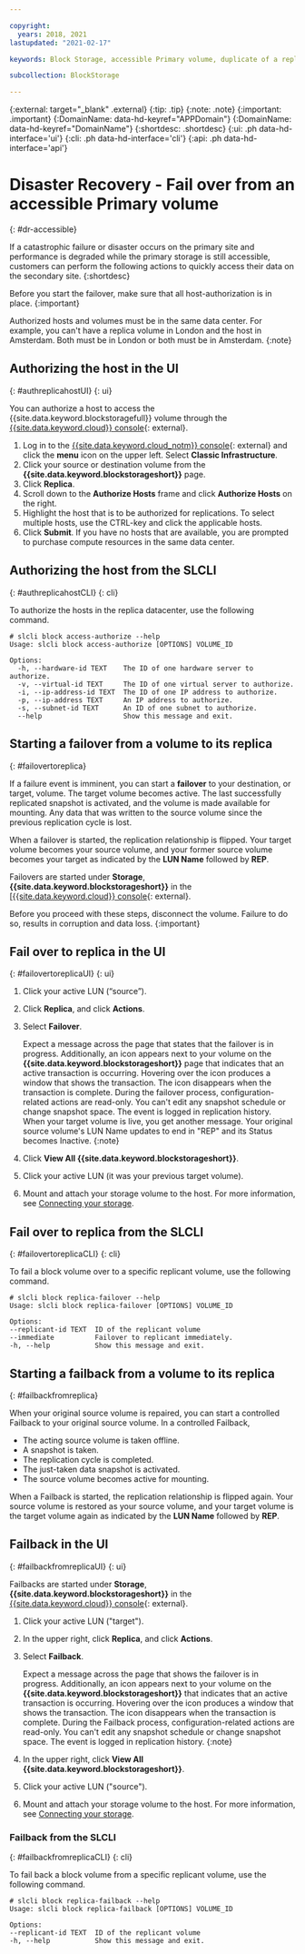 ```yaml
---

copyright:
  years: 2018, 2021
lastupdated: "2021-02-17"

keywords: Block Storage, accessible Primary volume, duplicate of a replica volume, Disaster Recovery, volume duplication, replication, failover, failback

subcollection: BlockStorage

---
```

{:external: target="_blank" .external}
{:tip: .tip}
{:note: .note}
{:important: .important}
{:DomainName: data-hd-keyref="APPDomain"}
{:DomainName: data-hd-keyref="DomainName"}
{:shortdesc: .shortdesc}
{:ui: .ph data-hd-interface='ui'}
{:cli: .ph data-hd-interface='cli'}
{:api: .ph data-hd-interface='api'}

# Disaster Recovery - Fail over from an accessible Primary volume
{: #dr-accessible}

If a catastrophic failure or disaster occurs on the primary site and performance is degraded while the primary storage is still accessible, customers can perform the following actions to quickly access their data on the secondary site.
{:shortdesc}

Before you start the failover, make sure that all host-authorization is in place.
{:important}

Authorized hosts and volumes must be in the same data center. For example, you can't have a replica volume in London and the host in Amsterdam. Both must be in London or both must be in Amsterdam.
{:note}

## Authorizing the host in the UI
{: #authreplicahostUI}
{: ui}

You can authorize a host to access the {{site.data.keyword.blockstoragefull}} volume through the [{{site.data.keyword.cloud}} console](https://{DomainName}/classic/storage/file){: external}.

1. Log in to the [{{site.data.keyword.cloud_notm}} console](https://{DomainName}/){: external} and click the **menu** icon on the upper left. Select **Classic Infrastructure**.
2. Click your source or destination volume from the **{{site.data.keyword.blockstorageshort}}** page.
3. Click **Replica**.
4. Scroll down to the **Authorize Hosts** frame and click **Authorize Hosts** on the right.
5. Highlight the host that is to be authorized for replications. To select multiple hosts, use the CTRL-key and click the applicable hosts.
6. Click **Submit**. If you have no hosts that are available, you are prompted to purchase compute resources in the same data center.

## Authorizing the host from the SLCLI
{: #authreplicahostCLI}
{: cli}

To authorize the hosts in the replica datacenter, use the following command.
```
# slcli block access-authorize --help
Usage: slcli block access-authorize [OPTIONS] VOLUME_ID

Options:
  -h, --hardware-id TEXT    The ID of one hardware server to authorize.
  -v, --virtual-id TEXT     The ID of one virtual server to authorize.
  -i, --ip-address-id TEXT  The ID of one IP address to authorize.
  -p, --ip-address TEXT     An IP address to authorize.
  -s, --subnet-id TEXT      An ID of one subnet to authorize.
  --help                    Show this message and exit.
```


## Starting a failover from a volume to its replica
{: #failovertoreplica}

If a failure event is imminent, you can start a **failover** to your destination, or target, volume. The target volume becomes active. The last successfully replicated snapshot is activated, and the volume is made available for mounting. Any data that was written to the source volume since the previous replication cycle is lost.

When a failover is started, the replication relationship is flipped. Your target volume becomes your source volume, and your former source volume becomes your target as indicated by the **LUN Name** followed by **REP**.

Failovers are started under **Storage**, **{{site.data.keyword.blockstorageshort}}** in the [[{{site.data.keyword.cloud}} console](https://{DomainName}/classic){: external}.

Before you proceed with these steps, disconnect the volume. Failure to do so, results in corruption and data loss.
{:important}

## Fail over to replica in the UI
{: #failovertoreplicaUI}
{: ui}

1. Click your active LUN (“source”).
2. Click **Replica**, and click **Actions**.
3. Select **Failover**.

   Expect a message across the page that states that the failover is in progress. Additionally, an icon appears next to your volume on the **{{site.data.keyword.blockstorageshort}}** page that indicates that an active transaction is occurring. Hovering over the icon produces a window that shows the transaction. The icon disappears when the transaction is complete. During the failover process, configuration-related actions are read-only. You can't edit any snapshot schedule or change snapshot space. The event is logged in replication history.<br/> When your target volume is live, you get another message. Your original source volume's LUN Name updates to end in "REP" and its Status becomes Inactive.
   {:note}
4. Click **View All {{site.data.keyword.blockstorageshort}}**.
5. Click your active LUN (it was your previous target volume).
6. Mount and attach your storage volume to the host. For more information, see [Connecting your storage](/docs/BlockStorage?topic=BlockStorage-orderingthroughConsole#mountingnewLUN).

## Fail over to replica from the SLCLI
{: #failovertoreplicaCLI}
{: cli}

To fail a block volume over to a specific replicant volume, use the following command.

  ```
  # slcli block replica-failover --help
  Usage: slcli block replica-failover [OPTIONS] VOLUME_ID

  Options:
  --replicant-id TEXT  ID of the replicant volume
  --immediate          Failover to replicant immediately.
  -h, --help           Show this message and exit.
  ```


## Starting a failback from a volume to its replica
{: #failbackfromreplica}

When your original source volume is repaired, you can start a controlled Failback to your original source volume. In a controlled Failback,

- The acting source volume is taken offline.
- A snapshot is taken.
- The replication cycle is completed.
- The just-taken data snapshot is activated.
- The source volume becomes active for mounting.

When a Failback is started, the replication relationship is flipped again. Your source volume is restored as your source volume, and your target volume is the target volume again as indicated by the **LUN Name** followed by **REP**.

## Failback in the UI
{: #failbackfromreplicaUI}
{: ui}

Failbacks are started under **Storage**, **{{site.data.keyword.blockstorageshort}}** in the [{{site.data.keyword.cloud}} console](https://{DomainName}/classic){: external}.

1. Click your active LUN ("target").
2. In the upper right, click **Replica**, and click **Actions**.
3. Select **Failback**.

   Expect a message across the page that shows the failover is in progress. Additionally, an icon appears next to your volume on the **{{site.data.keyword.blockstorageshort}}** that indicates that an active transaction is occurring. Hovering over the icon produces a window that shows the transaction. The icon disappears when the transaction is complete. During the Failback process, configuration-related actions are read-only. You can't edit any snapshot schedule or change snapshot space. The event is logged in replication history.
   {:note}
4. In the upper right, click **View All {{site.data.keyword.blockstorageshort}}**.
5. Click your active LUN ("source").
6. Mount and attach your storage volume to the host. For more information, see [Connecting your storage](/docs/BlockStorage?topic=BlockStorage-orderingthroughConsole#mountingnewLUN).

### Failback from the SLCLI
{: #failbackfromreplicaCLI}
{: cli}

To fail back a block volume from a specific replicant volume, use the following command.
  ```
  # slcli block replica-failback --help
  Usage: slcli block replica-failback [OPTIONS] VOLUME_ID

  Options:
  --replicant-id TEXT  ID of the replicant volume
  -h, --help           Show this message and exit.
  ```
